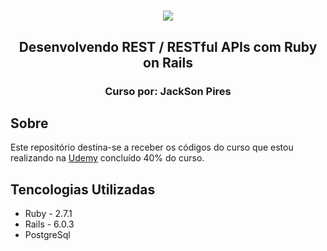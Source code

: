 <h1 align="center">
  <img src="https://ik.imagekit.io/795unnjv9m/Meu_portifolio_BFBMER419.png">
</h1>

<h2 align="center">Desenvolvendo REST / RESTful APIs com Ruby on Rails</h2>
<h3 align="center">Curso por: JackSon Pires</h3>

## Sobre

Este repositório destina-se a receber os códigos do curso que estou realizando na [Udemy](https://www.udemy.com/course/rubyonrails-api/?utm_source=adwords&utm_medium=udemyads&utm_campaign=INTL-AW-PROS-Brazil-DSA-WebIndex&utm_content=deal4584&utm_term=_._ag_110792056508_._ad_440430986864_._de_c_._dm__._pl__._ti_dsa-525138004927_._li_1001741_._pd__._&gclid=CjwKCAjwx9_4BRAHEiwApAt0zpLegvQ9uGp6hm8Ah5ZEmPvdJmUmsoxgkO1M5hGFfPdEmd-p0IBa_RoCl4UQAvD_BwE) concluído 40% do curso.

## Tencologias Utilizadas

- Ruby - 2.7.1
- Rails - 6.0.3
- PostgreSql
